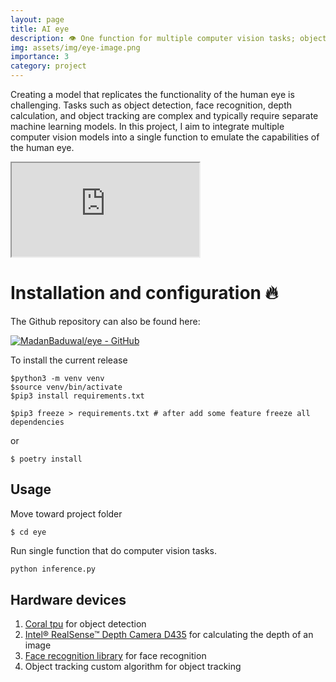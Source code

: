 ```yaml
---
layout: page
title: AI eye
description: 👁️ One function for multiple computer vision tasks; object detection, face recognition, depth calculation, object tracking, and more.
img: assets/img/eye-image.png
importance: 3
category: project
---
```


Creating a model that replicates the functionality of the human eye is challenging. Tasks such as object detection, face recognition, depth calculation, and object tracking are complex and typically require separate machine learning models. In this project, I aim to integrate multiple computer vision models into a single function to emulate the capabilities of the human eye.


<div class="row mt-1">
    <div class="col-12 mt-1">
        <div class="embed-responsive embed-responsive-16by9">
            <iframe class="embed-responsive-item" src="https://www.youtube.com/embed/zY7WrGS0VTw" allowfullscreen autoplay></iframe>
        </div>
    </div>
</div>


# Installation and configuration 🔥

The Github repository can also be found here:

[![MadanBaduwal/eye - GitHub](https://gh-card.dev/repos/MadanBaduwal/eye.svg)](https://github.com/MadanBaduwal/eye)


To install the current release
```shell
$python3 -m venv venv
$source venv/bin/activate
$pip3 install requirements.txt

$pip3 freeze > requirements.txt # after add some feature freeze all dependencies

```
or

```
$ poetry install
```

## Usage

Move toward project folder
```shell
$ cd eye
```

Run single function that do computer vision tasks.

```python
python inference.py

```

## Hardware devices

1. [Coral tpu](https://coral.ai/) for object detection
2. [Intel® RealSense™ Depth Camera D435](https://www.intelrealsense.com/depth-camera-d435/) for calculating the depth of an image
3. [Face recognition library](https://pypi.org/project/face-recognition/) for face recognition
4. Object tracking custom algorithm for object tracking
    

